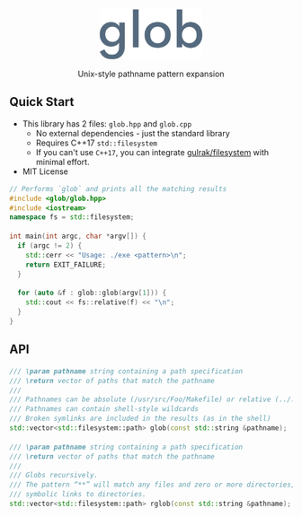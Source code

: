<p align="center">
  <img height="90" src="img/logo.png"/>  
</p>

<p align="center">
  Unix-style pathname pattern expansion
</p>

## Quick Start

* This library has 2 files: `glob.hpp` and `glob.cpp`
  - No external dependencies - just the standard library
  - Requires C++17 `std::filesystem`
  - If you can't use `C++17`, you can integrate [gulrak/filesystem](https://github.com/gulrak/filesystem) with minimal effort.
* MIT License

```cpp
// Performs `glob` and prints all the matching results
#include <glob/glob.hpp>
#include <iostream>
namespace fs = std::filesystem;

int main(int argc, char *argv[]) {
  if (argc != 2) {
    std::cerr << "Usage: ./exe <pattern>\n";
    return EXIT_FAILURE;
  }

  for (auto &f : glob::glob(argv[1])) {
    std::cout << fs::relative(f) << "\n";
  }
}
```

## API

```cpp
/// \param pathname string containing a path specification
/// \return vector of paths that match the pathname
///
/// Pathnames can be absolute (/usr/src/Foo/Makefile) or relative (../../Tools/*/*.gif)
/// Pathnames can contain shell-style wildcards
/// Broken symlinks are included in the results (as in the shell)
std::vector<std::filesystem::path> glob(const std::string &pathname);

/// \param pathname string containing a path specification
/// \return vector of paths that match the pathname
///
/// Globs recursively.
/// The pattern “**” will match any files and zero or more directories, subdirectories and
/// symbolic links to directories.
std::vector<std::filesystem::path> rglob(const std::string &pathname);
```
